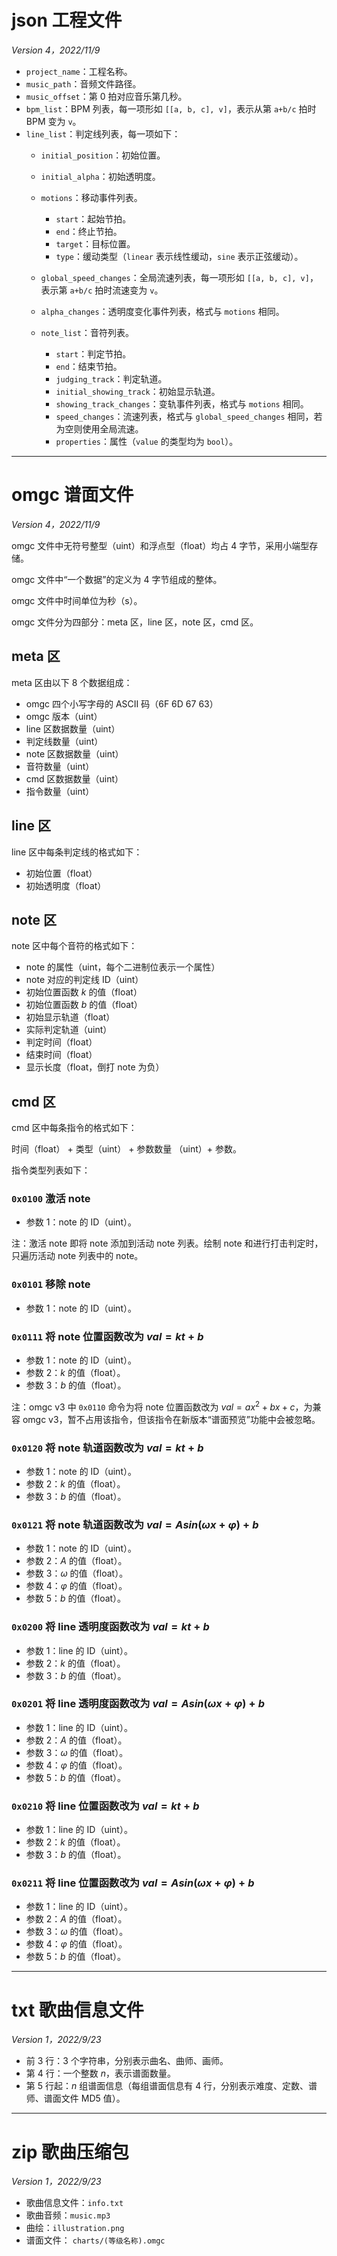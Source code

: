 # json 工程文件

*Version 4，2022/11/9*

- `project_name`：工程名称。
- `music_path`：音频文件路径。
- `music_offset`：第 $0$ 拍对应音乐第几秒。
- `bpm_list`：BPM 列表，每一项形如 `[[a, b, c], v]`，表示从第 `a+b/c` 拍时 BPM 变为 `v`。
- `line_list`：判定线列表，每一项如下：
  - `initial_position`：初始位置。
  - `initial_alpha`：初始透明度。
  - `motions`：移动事件列表。

    - `start`：起始节拍。
    - `end`：终止节拍。
    - `target`：目标位置。
    - `type`：缓动类型（`linear` 表示线性缓动，`sine` 表示正弦缓动）。
  - `global_speed_changes`：全局流速列表，每一项形如 `[[a, b, c], v]`，表示第 `a+b/c` 拍时流速变为 `v`。
  - `alpha_changes`：透明度变化事件列表，格式与 `motions` 相同。
  - `note_list`：音符列表。

    - `start`：判定节拍。
    - `end`：结束节拍。
    - `judging_track`：判定轨道。
    - `initial_showing_track`：初始显示轨道。
    - `showing_track_changes`：变轨事件列表，格式与 `motions` 相同。
    - `speed_changes`：流速列表，格式与 `global_speed_changes` 相同，若为空则使用全局流速。
    - `properties`：属性（`value` 的类型均为 `bool`）。

---

# omgc 谱面文件

*Version 4，2022/11/9*

omgc 文件中无符号整型（uint）和浮点型（float）均占 4 字节，采用小端型存储。

omgc 文件中“一个数据”的定义为 4 字节组成的整体。

omgc 文件中时间单位为秒（s）。

omgc 文件分为四部分：meta 区，line 区，note 区，cmd 区。

## meta 区

meta 区由以下 8 个数据组成：

- omgc 四个小写字母的 ASCII 码（6F 6D 67 63）
- omgc 版本（uint）
- line 区数据数量（uint）
- 判定线数量（uint）
- note 区数据数量（uint）
- 音符数量（uint）
- cmd 区数据数量（uint）
- 指令数量（uint）

## line 区

line 区中每条判定线的格式如下：

- 初始位置（float）
- 初始透明度（float）

## note 区

note 区中每个音符的格式如下：

- note 的属性（uint，每个二进制位表示一个属性）
- note 对应的判定线 ID（uint）
- 初始位置函数 $k$ 的值（float）
- 初始位置函数 $b$ 的值（float）
- 初始显示轨道（float）
- 实际判定轨道（uint）
- 判定时间（float）
- 结束时间（float）
- 显示长度（float，倒打 note 为负）

## cmd 区

cmd 区中每条指令的格式如下：

时间（float） + 类型（uint） + 参数数量 （uint）+ 参数。

指令类型列表如下：

### `0x0100` 激活 note

- 参数 1：note 的 ID（uint）。

注：激活 note 即将 note 添加到活动 note 列表。绘制 note 和进行打击判定时，只遍历活动 note 列表中的 note。

### `0x0101` 移除 note

- 参数 1：note 的 ID（uint）。

### `0x0111` 将 note 位置函数改为 $val=kt+b$

- 参数 1：note 的 ID（uint）。
- 参数 2：$k$ 的值（float）。
- 参数 3：$b$ 的值（float）。

注：omgc v3 中 `0x0110` 命令为将 note 位置函数改为 $val=ax^2+bx+c$，为兼容 omgc v3，暂不占用该指令，但该指令在新版本“谱面预览”功能中会被忽略。

### `0x0120` 将 note 轨道函数改为 $val=kt+b$

- 参数 1：note 的 ID（uint）。
- 参数 2：$k$ 的值（float）。
- 参数 3：$b$ 的值（float）。

### `0x0121` 将 note 轨道函数改为 $val=Asin(\omega x+\varphi)+b$

- 参数 1：note 的 ID（uint）。
- 参数 2：$A$ 的值（float）。
- 参数 3：$\omega$ 的值（float）。
- 参数 4：$\varphi$ 的值（float）。
- 参数 5：$b$ 的值（float）。

### `0x0200` 将 line 透明度函数改为 $val=kt+b$

- 参数 1：line 的 ID（uint）。
- 参数 2：$k$ 的值（float）。
- 参数 3：$b$ 的值（float）。

### `0x0201` 将 line 透明度函数改为 $val=Asin(\omega x+\varphi)+b$

- 参数 1：line 的 ID（uint）。
- 参数 2：$A$ 的值（float）。
- 参数 3：$\omega$ 的值（float）。
- 参数 4：$\varphi$ 的值（float）。
- 参数 5：$b$ 的值（float）。

### `0x0210` 将 line 位置函数改为 $val=kt+b$

- 参数 1：line 的 ID（uint）。
- 参数 2：$k$ 的值（float）。
- 参数 3：$b$ 的值（float）。

### `0x0211` 将 line 位置函数改为 $val=Asin(\omega x+\varphi)+b$

- 参数 1：line 的 ID（uint）。
- 参数 2：$A$ 的值（float）。
- 参数 3：$\omega$ 的值（float）。
- 参数 4：$\varphi$ 的值（float）。
- 参数 5：$b$ 的值（float）。

---

# txt 歌曲信息文件

*Version 1，2022/9/23*

- 前 3 行：3 个字符串，分别表示曲名、曲师、画师。
- 第 4 行：一个整数 $n$，表示谱面数量。
- 第 5 行起：$n$ 组谱面信息（每组谱面信息有 4 行，分别表示难度、定数、谱师、谱面文件 MD5 值）。

---

# zip 歌曲压缩包

*Version 1，2022/9/23*

- 歌曲信息文件：`info.txt`
- 歌曲音频：`music.mp3`
- 曲绘：`illustration.png`
- 谱面文件： `charts/(等级名称).omgc`
